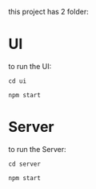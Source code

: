 this project has 2 folder:

# UI

to run the UI:

`cd ui`

`npm start`

# Server

to run the Server:

`cd server`

`npm start`
